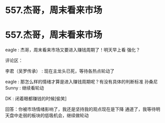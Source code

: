 # 557.杰哥，周末看来市场

# 557.杰哥，周末看来市场

eagle : 杰哥，周末看来市场又要进入赚钱周期了！明天早上看 强化？

评论区：

李君（吴罗传承） : 现在主龙头已死，等待各热点轮动了

eagle : 那怎么样的情绪才算是进入赚钱周期呢？有没有具体的判断标准 孙桑尼 Sunny : 继续看轮动

DK : 闭着眼都赚钱的时候[偷笑]

回答：你被市场情绪影响了，我还是坚持我的观点现在是下降 通道了，我等待明天盘中走弱的板块的低吸机会，继续做轮动